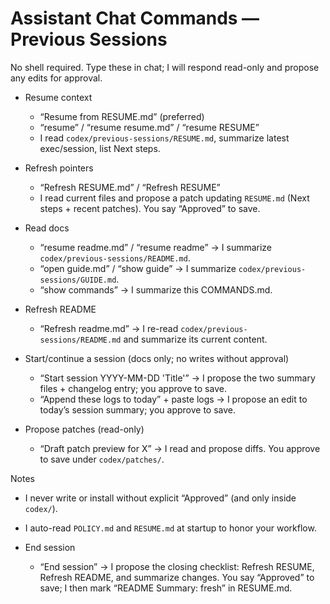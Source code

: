 # Assistant Chat Commands — Previous Sessions

No shell required. Type these in chat; I will respond read-only and propose any edits for approval.

- Resume context
  - “Resume from RESUME.md” (preferred)
  - “resume” / “resume resume.md” / “resume RESUME”
  - I read `codex/previous-sessions/RESUME.md`, summarize latest exec/session, list Next steps.

- Refresh pointers
  - “Refresh RESUME.md” / “Refresh RESUME”
  - I read current files and propose a patch updating `RESUME.md` (Next steps + recent patches). You say “Approved” to save.

- Read docs
  - “resume readme.md” / “resume readme” → I summarize `codex/previous-sessions/README.md`.
  - “open guide.md” / “show guide” → I summarize `codex/previous-sessions/GUIDE.md`.
  - “show commands” → I summarize this COMMANDS.md.

- Refresh README
  - “Refresh readme.md” → I re-read `codex/previous-sessions/README.md` and summarize its current content.

- Start/continue a session (docs only; no writes without approval)
  - “Start session YYYY-MM-DD 'Title'” → I propose the two summary files + changelog entry; you approve to save.
  - “Append these logs to today” + paste logs → I propose an edit to today’s session summary; you approve to save.

- Propose patches (read-only)
  - “Draft patch preview for X” → I read and propose diffs. You approve to save under `codex/patches/`.

Notes
- I never write or install without explicit “Approved” (and only inside `codex/`).
- I auto-read `POLICY.md` and `RESUME.md` at startup to honor your workflow.

- End session
  - “End session” → I propose the closing checklist: Refresh RESUME, Refresh README, and summarize changes. You say “Approved” to save; I then mark “README Summary: fresh” in RESUME.md.
